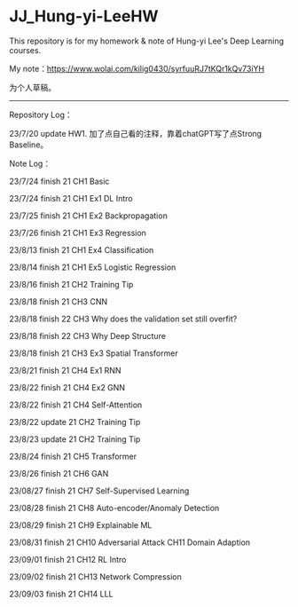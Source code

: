 # JJ_Hung-yi-LeeHW
This repository is for my homework & note of Hung-yi Lee's Deep Learning courses.

My note：https://www.wolai.com/kilig0430/syrfuuRJ7tKQr1kQv73iYH

为个人草稿。

---

Repository Log：

23/7/20 update HW1. 加了点自己看的注释，靠着chatGPT写了点Strong Baseline。

Note Log：

23/7/24 finish 21 CH1 Basic

23/7/24 finish 21 CH1 Ex1 DL Intro

23/7/25 finish 21 CH1 Ex2 Backpropagation

23/7/26 finish 21 CH1 Ex3 Regression

23/8/13 finish 21 CH1 Ex4 Classification

23/8/14 finish 21 CH1 Ex5 Logistic Regression

23/8/16 finish 21 CH2 Training Tip

23/8/18 finish 21 CH3 CNN

23/8/18 finish 22 CH3 Why does the validation set still overfit?

23/8/18 finish 22 CH3 Why Deep Structure

23/8/18 finish 21 CH3 Ex3 Spatial Transformer

23/8/21 finish 21 CH4 Ex1 RNN

23/8/22 finish 21 CH4 Ex2 GNN

23/8/22 finish 21 CH4 Self-Attention

23/8/22 update 21 CH2 Training Tip

23/8/23 update 21 CH2 Training Tip

23/8/24 finish 21 CH5 Transformer

23/8/26 finish 21 CH6 GAN

23/08/27 finish 21 CH7 Self-Supervised Learning

23/08/28 finish 21 CH8 Auto-encoder/Anomaly Detection

23/08/29 finish 21 CH9 Explainable ML

23/08/31 finish 21 CH10 Adversarial Attack CH11 Domain Adaption

23/09/01 finish 21 CH12 RL Intro

23/09/02 finish 21 CH13 Network Compression

23/09/03 finish 21 CH14 LLL
